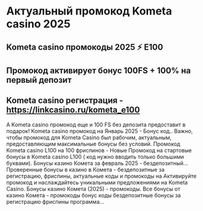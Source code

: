 # Актуальный промокод Kometa casino 2025

## Kometa casino промокоды 2025 ⚡️ E100 
## Промокод активирует бонус 100FS + 100% на первый депозит

## Kometa casino регистрация - https://linkcasino.ru/kometa_e100


А Kometa casino промокод еще и 100 FS без депозита предоставит в подарок!
Kometa casino промокод на Январь 2025 - Бонус код.. Важно, чтобы промокод для Kometa Casino был рабочим, актуальным, предоставляющим максимальные бонусы без условий.
Промокод Kometa casino L100 на 100 фриспинов - Новые Промокод на стартовые бонусы в Kometa casino L100 ( код нужно вводить только большими буквами).
Бонусы казино Комета за февраль 2025 - бездепозитный...
Проверенные бонусы в казино в Комета - бездепозитные за регистрацию, фриспины, актуальные коды и промокоды на Активируйте промокод и наслаждайтесь уникальными предложениями на Kometa Casino.
Бонусы казино Комета (2025) - промокоды. Все бонусы от казино Комета - промокоды бонус коды бездепозитные бонусы за регистрацию фриспины программа...

